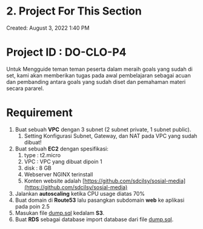 # 2. Project For This Section

Created: August 3, 2022 1:40 PM

# Project ID : DO-CLO-P4

Untuk Mengguide teman teman peserta dalam meraih goals yang sudah di set, kami akan memberikan tugas pada awal pembelajaran sebagai acuan dan pembanding antara goals yang sudah diset dan pemahaman materi secara pararel.

# Requirement

1. Buat sebuah **VPC** dengan 3 subnet (2 subnet private, 1 subnet public). 
    1. Setting Konfigurasi Subnet, Gateway, dan NAT pada VPC yang sudah dibuat!
2. Buat sebuah **EC2** dengan spesifikasi:
    1. type : t2.micro
    2. VPC : VPC yang dibuat dipoin 1
    3. disk : 8 GB
    4. Webserver NGINX terinstall
    5. Konten website adalah [https://github.com/sdcilsy/sosial-media](https://github.com/sdcilsy/sosial-media)
3. Jalankan **autoscaling** ketika CPU usage diatas 70%
4. Buat domain di **Route53** lalu pasangkan subdomain **web** ke aplikasi pada poin 2.5
5. Masukan file [dump.sql](https://github.com/sdcilsy/sosial-media/blob/master/dump.sql) kedalam **S3**.
6. Buat **RDS** sebagai database import database dari file [dump.sql](https://github.com/sdcilsy/sosial-media/blob/master/dump.sql).